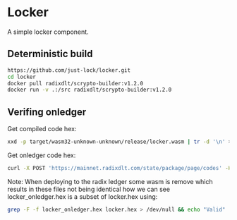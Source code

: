 # Locker

A simple locker component.

## Deterministic build

```bash
https://github.com/just-lock/locker.git
cd locker
docker pull radixdlt/scrypto-builder:v1.2.0
docker run -v .:/src radixdlt/scrypto-builder:v1.2.0
```

## Verifing onledger

Get compiled code hex:

```bash
xxd -p target/wasm32-unknown-unknown/release/locker.wasm | tr -d '\n' > locker.hex
```

Get onledger code hex:

```bash
curl -X POST 'https://mainnet.radixdlt.com/state/package/page/codes' -H 'Content-Type: application/json' -d '{"package_address": "package_rdx1p4k2vlr6rejahqfdazv2qff7dl5d88dxkpechapfx77exgv96wu8mk"}' | jq -r '.items[0].code_hex' > locker_onledger.hex
```

Note: When deploying to the radix ledger some wasm is remove which results in these files not being identical how we can see locker_onledger.hex is a subset of locker.hex using:

```bash
grep -F -f locker_onledger.hex locker.hex > /dev/null && echo "Valid" || echo "Not valid"
```

